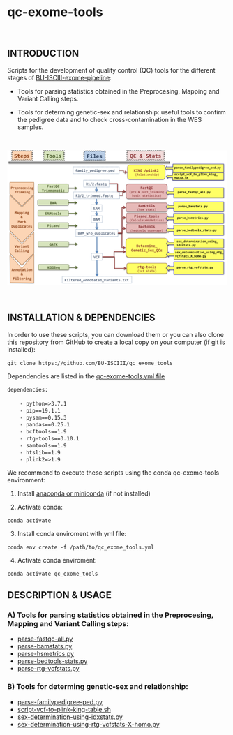 # **qc-exome-tools**

<br>


## INTRODUCTION


Scripts for the development of  quality control (QC) tools for the different stages of [BU-ISCIII-exome-pipeline](https://github.com/BU-ISCIII/exome_pipeline):

* Tools for parsing statistics obtained in the Preprocesing, Mapping and Variant Calling steps.

* Tools for determing genetic-sex and relationship: useful tools to confirm the pedigree data and to check cross-contamination in the WES samples.


<br>

![image](https://github.com/BU-ISCIII/qc_exome_tools/blob/develop/img/imgqctools.png)

<br>

## INSTALLATION & DEPENDENCIES

In order to use these scripts, you can download them or you can also clone this repository from GitHub to create a local copy on your computer (if git is installed):

```
git clone https://github.com/BU-ISCIII/qc_exome_tools

```

Dependencies are listed in the [qc-exome-tools.yml file](https://github.com/BU-ISCIII/qc_exome_tools/blob/develop/qc_exome_tools.yml)

```
dependencies:

    - python=>3.7.1
    - pip==19.1.1
    - pysam==0.15.3
    - pandas==0.25.1
    - bcftools==1.9
    - rtg-tools==3.10.1
    - samtools==1.9
    - htslib==1.9
    - plink2=>1.9
```

We recommend to execute these scripts using the conda qc-exome-tools environment: 

1. Install [anaconda or miniconda](https://docs.conda.io/projects/conda/en/latest/user-guide/install/index.html#installation) (if not installed)

2. Activate conda:   
```
conda activate
```
3. Install conda enviroment with yml file:
```
conda env create -f /path/to/qc_exome_tools.yml
```

4. Activate conda enviroment:
```
conda activate qc_exome_tools
```

	

## DESCRIPTION & USAGE


### A) Tools for parsing statistics obtained in the Preprocesing, Mapping and Variant Calling steps:

* [parse-fastqc-all.py](doc/parse_fastqc_all.md)
* [parse-bamstats.py](doc/parse_bamstats.md)
* [parse-hsmetrics.py](doc/parse_hsmetrics.md)
* [parse-bedtools-stats.py](doc/parse_bedtools_stats.md)
* [parse-rtg-vcfstats.py](doc/parse_rtg_vcfstats.md)

### B) Tools for determing genetic-sex and relationship:

* [parse-familypedigree-ped.py](doc/parse_familypedigree_ped.md)
* [script-vcf-to-plink-king-table.sh](doc/script_vcf_to_plink_king_table.md)
* [sex-determination-using-idxstats.py](doc/sex_determination_using_idxstats.md)
* [sex-determination-using-rtg-vcfstats-X-homo.py](doc/script_vcf_to_plink_king_tablesex_determination_using_rtg_vcfstats_X_homo.md)

